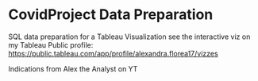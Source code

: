 # CovidProject Data Preparation
SQL data preparation for a Tableau Visualization 
see the interactive viz on my Tableau Public profile: https://public.tableau.com/app/profile/alexandra.florea17/vizzes


Indications from Alex the Analyst on YT
